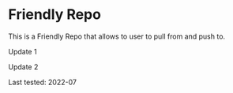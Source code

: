 # Friendly Repo
This is a Friendly Repo that allows to user to pull from and push to.

Update 1

Update 2

Last tested: 2022-07
